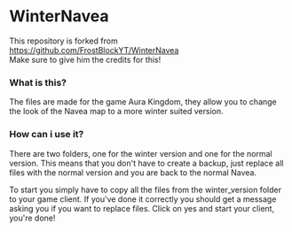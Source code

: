 # __WinterNavea__
This repository is forked from https://github.com/FrostBlockYT/WinterNavea  
Make sure to give him the credits for this!  

### What is this?
The files are made for the game Aura Kingdom, they allow you to change the look of the Navea map to a more winter suited version.

### How can i use it?
There are two folders, one for the winter version and one for the normal version. This means that you don't have to create a backup, just replace all files with the normal version and you are back to the normal Navea.

To start you simply have to copy all the files from the winter_version folder to your game client. If you've done it correctly you should get a message asking you if you want to replace files. Click on yes and start your client, you're done!